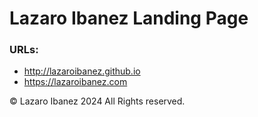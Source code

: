 # Lazaro Ibanez Landing Page

### URLs:

* http://lazaroibanez.github.io
* https://lazaroibanez.com

© Lazaro Ibanez 2024 All Rights reserved.
